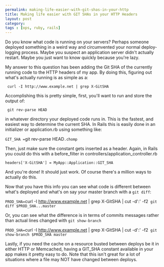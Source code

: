 ```yaml
---
permalink: making-life-easier-with-git-shas-in-your-http
title: Making life easier with GIT SHAs in your HTTP Headers
layout: post
category: 
tags : [ops, ruby, rails]
---
```





Do you know what code is running on your servers? Perhaps someone deployed
something in a weird way and circumvented your normal deploy-logging process.
Maybe you suspect an application server didn't actually restart. Maybe you
just want to know quickly because you're lazy.

My answer to this question has been adding the Git SHA of the currently
running code to the HTTP headers of my app. By doing this, figuring out what's
actually running is as simple as a:

` curl -I http://www.example.net | grep X-GitSHA`

Accomplishing this is pretty simple, first, you'll want to run and store the
output of:

` git rev-parse HEAD`

in whatever directory your deployed code runs in. This is the fastest, and
easiest way to determine the current SHA. In Rails this is easily done in an
initializer or application.rb using something like:

` GIT_SHA = `git rev-parse HEAD`.chomp`

Then, just make sure the constant gets inserted as a header. Again, in Rails
you could do this with a before_filter in
controllers/application_controller.rb

` headers['X-GitSHA'] = MyApp::Application::GIT_SHA `

And you're done! It should just work. Of course there's a million ways to
actually do this.

Now that you have this info you can see what code is different between what's
deployed and what's on say your master branch with a `git diff`:

`PROD_SHA=`curl -I http://www.example.net | grep X-GitSHA | cut -d':' -f2` git
diff $PROD_SHA...master`

Or, you can see what the difference is in terms of commits messages rather
than actual lines changed with `git show-branch`

 `PROD_SHA=`curl -I http://www.example.net | grep X-GitSHA |
cut -d':' -f2` git show-branch $PROD_SHA master`

Lastly, if you need the cache on a resource busted between deploys be it in
either HTTP or Memcached, having a GIT_SHA constant available in your app
makes it pretty easy to do. Note that this isn't great for a lot of situations
where a file may NOT have changed between deploys.

